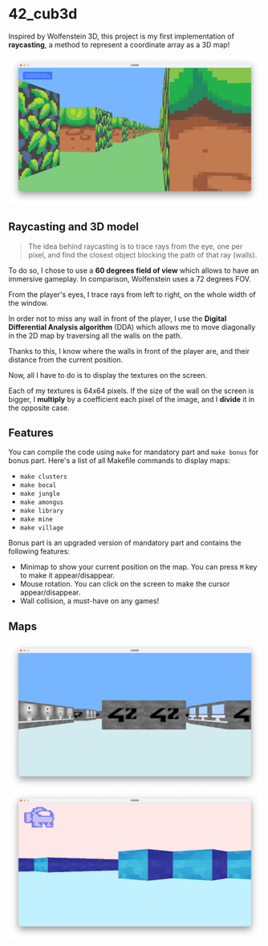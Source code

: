 # 42_cub3d

Inspired by Wolfenstein 3D, this project is my first implementation of **raycasting**, a method to represent a coordinate array as a 3D map!

<img src="https://raw.githubusercontent.com/julien-ctx/42_cub3d/master/assets/jungle.png">

## Raycasting and 3D model

> The idea behind raycasting is to trace rays from the eye, one per pixel, and find the closest object blocking the path of that ray (walls).

To do so, I chose to use a **60 degrees field of view** which allows to have an immersive gameplay. In comparison, Wolfenstein uses a 72 degrees FOV.

From the player's eyes, I trace rays from left to right, on the whole width of the window.

In order not to miss any wall in front of the player, I use the **Digital Differential Analysis algorithm** (DDA) which allows me to move diagonally in the 2D map by traversing all the walls on the path.

Thanks to this, I know where the walls in front of the player are, and their distance from the current position.

Now, all I have to do is to display the textures on the screen.

Each of my textures is 64x64 pixels. If the size of the wall on the screen is bigger, I **multiply** by a coefficient each pixel of the image, and I **divide** it in the opposite case.

## Features

You can compile the code using `make` for mandatory part and `make bonus` for bonus part. Here's a list of all Makefile commands to display maps:

- `make clusters`
- `make bocal`
- `make jungle`
- `make amongus`
- `make library`
- `make mine`
- `make village`

Bonus part is an upgraded version of mandatory part and contains the following features:

- Minimap to show your current position on the map. You can press `M` key to make it appear/disappear.
- Mouse rotation. You can click on the screen to make the cursor appear/disappear.
- Wall collision, a must-have on any games!

## Maps

<img src="https://raw.githubusercontent.com/julien-ctx/42_cub3d/master/assets/clusters.png">

<img src="https://raw.githubusercontent.com/julien-ctx/42_cub3d/master/assets/amongus.png">
